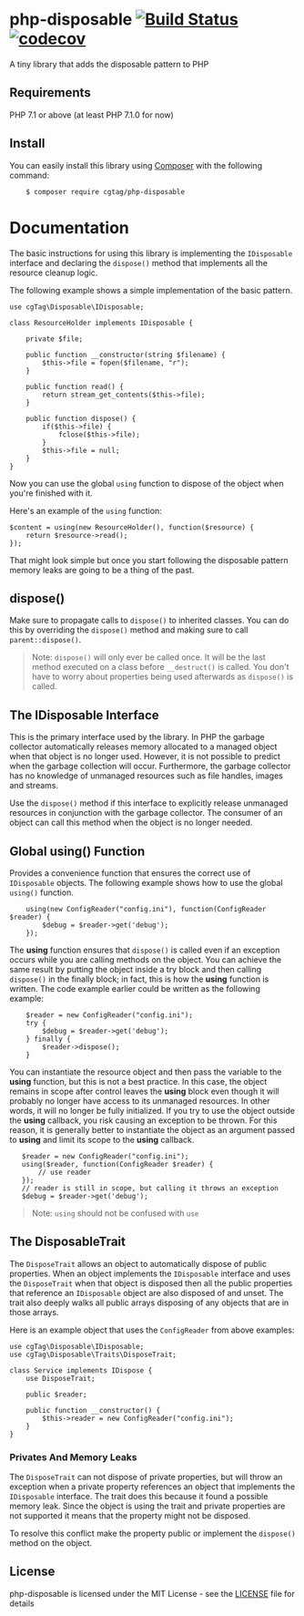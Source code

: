 # php-disposable [![Build Status](https://travis-ci.org/cgTag/php-disposable.svg?branch=master)](https://travis-ci.org/cgTag/php-disposable) [![codecov](https://codecov.io/gh/cgTag/php-exceptions/branch/master/graph/badge.svg)](https://codecov.io/gh/cgTag/php-exceptions)
A tiny library that adds the disposable pattern to PHP

## Requirements
PHP 7.1 or above (at least PHP 7.1.0 for now)

## Install

You can easily install this library using [Composer](https://getcomposer.org/) with the following command:

```
    $ composer require cgtag/php-disposable
```

# Documentation
The basic instructions for using this library is implementing the `IDisposable` interface and
declaring the `dispose()` method that implements all the resource cleanup logic.

The following example shows a simple implementation of the basic pattern.

```
use cgTag\Disposable\IDisposable;

class ResourceHolder implements IDisposable {
    
    private $file;
    
    public function __constructor(string $filename) {
        $this->file = fopen($filename, "r");
    }
    
    public function read() {
        return stream_get_contents($this->file);
    }
    
    public function dispose() {
        if($this->file) {
            fclose($this->file);
        }
        $this->file = null;
    }
}
```
Now you can use the global `using` function to dispose of the object when you're 
finished with it.

Here's an example of the `using` function:

```
$content = using(new ResourceHolder(), function($resource) {
    return $resource->read();
});
```

That might look simple but once you start following the disposable pattern memory leaks are 
going to be a thing of the past.

## dispose()

Make sure to propagate calls to `dispose()` to inherited classes. You can do this by
overriding the `dispose()` method and making sure to call `parent::dispose()`.

> Note: `dispose()` will only ever be called once. It will be the last method executed on a class before `__destruct()`
is called. You don't have to worry about properties being used afterwards as `dispose()` is 
called.

## The IDisposable Interface
This is the primary interface used by the library. In PHP the garbage collector automatically releases
memory allocated to a managed object when that object is no longer used. However, it is not possible
to predict when the garbage collection will occur. Furthermore, the garbage collector has no knowledge
of unmanaged resources such as file handles, images and streams.

Use the `dispose()` method if this interface to explicitly release unmanaged resources in conjunction
with the garbage collector. The consumer of an object can call this method when the object is no
longer needed.

## Global using() Function
Provides a convenience function that ensures the correct use of `IDisposable` objects. The following
example shows how to use the global `using()` function.

```
    using(new ConfigReader("config.ini"), function(ConfigReader $reader) {
        $debug = $reader->get('debug');
    });
```

The **using** function ensures that `dispose()` is called even if an exception occurs while you are
calling methods on the object. You can achieve the same result by putting the object inside a try
block and then calling `dispose()` in the finally block; in fact, this is how the **using** function
is written. The code example earlier could be written as the following example:

```
    $reader = new ConfigReader("config.ini");
    try {
        $debug = $reader->get('debug');
    } finally {
        $reader->dispose();
    }
```

You can instantiate the resource object and then pass the variable to the **using** function, but this
is not a best practice. In this case, the object remains in scope after control leaves the **using**
block even though it will probably no longer have access to its unmanaged resources. In other words, it
will no longer be fully initialized. If you try to use the object outside the **using** callback, you risk
causing an exception to be thrown. For this reason, it is generally better to instantiate the object as an
argument passed to **using** and limit its scope to the **using** callback.

 ```
    $reader = new ConfigReader("config.ini");
    using($reader, function(ConfigReader $reader) {
        // use reader
    });
    // reader is still in scope, but calling it throws an exception
    $debug = $reader->get('debug');
 ```

> Note: `using` should not be confused with `use`

## The DisposableTrait
The `DisposeTrait` allows an object to automatically dispose of public properties. When an object implements
the `IDisposable` interface and uses the `DisposeTrait` when that object is disposed then all the public properties
that reference an `IDisposable` object are also disposed of and unset. The trait also deeply walks all public arrays
disposing of any objects that are in those arrays.

Here is an example object that uses the `ConfigReader` from above examples:

```
use cgTag\Disposable\IDisposable;
use cgTag\Disposable\Traits\DisposeTrait;

class Service implements IDispose {
    use DisposeTrait;
    
    public $reader;
    
    public function __constructor() {
        $this->reader = new ConfigReader("config.ini");
    }
}
```

### Privates And Memory Leaks
The `DisposeTrait` can not dispose of private properties, but will throw an exception when a private property
references an object that implements the `IDisposable` interface. The trait does this because it found a possible
memory leak. Since the object is using the trait and private properties are not supported it means that the property
might not be disposed.

To resolve this conflict make the property public or implement the `dispose()` method on the object.

##  License
php-disposable is licensed under the MIT License - see the [LICENSE](LICENSE) file for details
